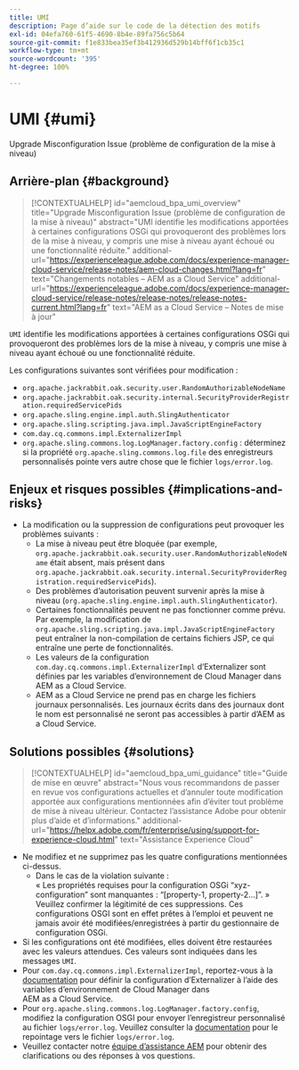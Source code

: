 ```yaml
---
title: UMI
description: Page d’aide sur le code de la détection des motifs
exl-id: 04efa760-61f5-4690-8b4e-89fa756c5b64
source-git-commit: f1e833bea35ef3b412936d529b14bff6f1cb35c1
workflow-type: tm+mt
source-wordcount: '395'
ht-degree: 100%

---
```


# UMI {#umi}

Upgrade Misconfiguration Issue (problème de configuration de la mise à niveau)

## Arrière-plan {#background}

>[!CONTEXTUALHELP]
>id="aemcloud_bpa_umi_overview"
>title="Upgrade Misconfiguration Issue (problème de configuration de la mise à niveau)"
>abstract="UMI identifie les modifications apportées à certaines configurations OSGi qui provoqueront des problèmes lors de la mise à niveau, y compris une mise à niveau ayant échoué ou une fonctionnalité réduite."
>additional-url="https://experienceleague.adobe.com/docs/experience-manager-cloud-service/release-notes/aem-cloud-changes.html?lang=fr" text="Changements notables – AEM as a Cloud Service"
>additional-url="https://experienceleague.adobe.com/docs/experience-manager-cloud-service/release-notes/release-notes/release-notes-current.html?lang=fr" text="AEM as a Cloud Service – Notes de mise à jour"

`UMI` identifie les modifications apportées à certaines configurations OSGi qui provoqueront des problèmes lors de la mise à niveau, y compris une mise à niveau ayant échoué ou une fonctionnalité réduite.

Les configurations suivantes sont vérifiées pour modification :
* `org.apache.jackrabbit.oak.security.user.RandomAuthorizableNodeName`
* `org.apache.jackrabbit.oak.security.internal.SecurityProviderRegistration.requiredServicePids`
* `org.apache.sling.engine.impl.auth.SlingAuthenticator`
* `org.apache.sling.scripting.java.impl.JavaScriptEngineFactory`
* `com.day.cq.commons.impl.ExternalizerImpl`
* `org.apache.sling.commons.log.LogManager.factory.config` : déterminez si la propriété `org.apache.sling.commons.log.file` des enregistreurs personnalisés pointe vers autre chose que le fichier `logs/error.log`.

## Enjeux et risques possibles {#implications-and-risks}

* La modification ou la suppression de configurations peut provoquer les problèmes suivants :
   * La mise à niveau peut être bloquée (par exemple, `org.apache.jackrabbit.oak.security.user.RandomAuthorizableNodeName` était absent, mais présent dans `org.apache.jackrabbit.oak.security.internal.SecurityProviderRegistration.requiredServicePids`).
   * Des problèmes d’autorisation peuvent survenir après la mise à niveau (`org.apache.sling.engine.impl.auth.SlingAuthenticator`).
   * Certaines fonctionnalités peuvent ne pas fonctionner comme prévu. Par exemple, la modification de `org.apache.sling.scripting.java.impl.JavaScriptEngineFactory` peut entraîner la non-compilation de certains fichiers JSP, ce qui entraîne une perte de fonctionnalités.
   * Les valeurs de la configuration `com.day.cq.commons.impl.ExternalizerImpl` d’Externalizer sont définies par les variables d’environnement de Cloud Manager dans AEM as a Cloud Service.
   * AEM as a Cloud Service ne prend pas en charge les fichiers journaux personnalisés. Les journaux écrits dans des journaux dont le nom est personnalisé ne seront pas accessibles à partir d’AEM as a Cloud Service.

## Solutions possibles {#solutions}

>[!CONTEXTUALHELP]
>id="aemcloud_bpa_umi_guidance"
>title="Guide de mise en œuvre"
>abstract="Nous vous recommandons de passer en revue vos configurations actuelles et d’annuler toute modification apportée aux configurations mentionnées afin d’éviter tout problème de mise à niveau ultérieur. Contactez l’assistance Adobe pour obtenir plus d’aide et d’informations."
>additional-url="https://helpx.adobe.com/fr/enterprise/using/support-for-experience-cloud.html" text="Assistance Experience Cloud"

* Ne modifiez et ne supprimez pas les quatre configurations mentionnées ci-dessus.
   * Dans le cas de la violation suivante :\
     « Les propriétés requises pour la configuration OSGi “xyz-configuration” sont manquantes : “[property-1, property-2...]”. »\
     Veuillez confirmer la légitimité de ces suppressions. Ces configurations OSGI sont en effet prêtes à l’emploi et peuvent ne jamais avoir été modifiées/enregistrées à partir du gestionnaire de configuration OSGi.
* Si les configurations ont été modifiées, elles doivent être restaurées avec les valeurs attendues. Ces valeurs sont indiquées dans les messages `UMI`.
* Pour `com.day.cq.commons.impl.ExternalizerImpl`, reportez-vous à la [documentation](https://experienceleague.adobe.com/docs/experience-manager-cloud-service/implementing/developer-tools/externalizer.html?lang=fr) pour définir la configuration d’Externalizer à l’aide des variables d’environnement de Cloud Manager dans AEM as a Cloud Service.
* Pour `org.apache.sling.commons.log.LogManager.factory.config`, modifiez la configuration OSGI pour envoyer l’enregistreur personnalisé au fichier `logs/error.log`. Veuillez consulter la [documentation](https://experienceleague.adobe.com/docs/experience-manager-learn/cloud-service/debugging/debugging-aem-as-a-cloud-service/logs.html?lang=fr) pour le repointage vers le fichier `logs/error.log`.
* Veuillez contacter notre [équipe d’assistance AEM](https://helpx.adobe.com/fr/enterprise/using/support-for-experience-cloud.html) pour obtenir des clarifications ou des réponses à vos questions.
